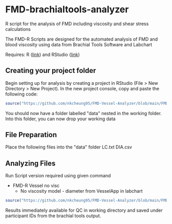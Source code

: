 # FMD-brachialtools-analyzer
R script for the analysis of FMD including viscosity and shear stress calculations

The FMD-R Scripts are designed for the automated analysis of FMD and blood viscosity using data from Brachial Tools Software and Labchart

Requires:
 R ([link](https://mirror.rcg.sfu.ca/mirror/CRAN/)) and RStudio ([link](https://posit.co/downloads/)) 
## Creating your project folder

Begin setting up for analysis by creating a project in RStudio (File > New Directory > New Project).
In the new project console, copy and paste the following code:
```R
source("https://github.com/nkcheung95/FMD-Vessel-Analyzer/blob/main/FMD_Vessel_Version.R?raw=TRUE")
```

You should now have a folder labelled "data" nested in the working folder.
Into this folder, you can now drop your working data

## File Preparation

Place the following files into the "data" folder
LC.txt
DIA.csv
## Analyzing Files
Run Script version required using given command

 - FMD-R Vessel no visc
	 - No viscosity model - diameter from VesselApp in labchart
```R
source("https://github.com/nkcheung95/FMD-Vessel-Analyzer/blob/main/FMD_Vessel_Version.R?raw=TRUE")
```

Results immediately available for QC in working directory and saved under participant IDs from the brachial tools output.


